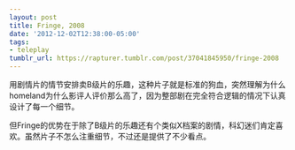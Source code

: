 ```yaml
---
layout: post
title: Fringe, 2008
date: '2012-12-02T12:38:00-05:00'
tags:
- teleplay
tumblr_url: https://rapturer.tumblr.com/post/37041845950/fringe-2008
---
```

用剧情片的情节安排卖B级片的乐趣，这种片子就是标准的狗血，突然理解为什么homeland为什么影评人评价那么高了，因为整部剧在完全符合逻辑的情况下认真设计了每一个细节。

但Fringe的优势在于除了B级片的乐趣还有个类似X档案的剧情，科幻迷们肯定喜欢。虽然片子不怎么注重细节，不过还是提供了不少看点。

